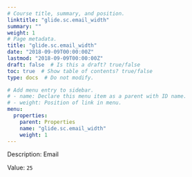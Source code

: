 ```yaml
---
# Course title, summary, and position.
linktitle: "glide.sc.email_width"
summary: ""
weight: 1
# Page metadata.
title: "glide.sc.email_width"
date: "2018-09-09T00:00:00Z"
lastmod: "2018-09-09T00:00:00Z"
draft: false  # Is this a draft? true/false
toc: true  # Show table of contents? true/false
type: docs  # Do not modify.

# Add menu entry to sidebar.
# - name: Declare this menu item as a parent with ID name.
# - weight: Position of link in menu.
menu:
  properties:
    parent: Properties
    name: "glide.sc.email_width"
    weight: 1
---
```


Description: Email


Value: `25`